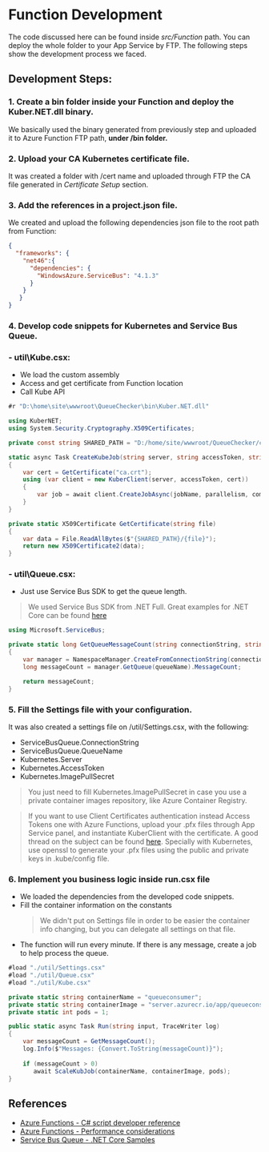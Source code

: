 # Function Development

The code discussed here can be found inside *src/Function* path. You can deploy the whole folder to your App Service by FTP. The following steps show the development process we faced.

## Development Steps:

### 1. Create a bin folder inside your Function and deploy the Kuber.NET.dll binary.

We basically used the binary generated from previously step and uploaded it to Azure Function FTP path, **under /bin folder.**

### 2. Upload your CA Kubernetes certificate file.

It was created a folder with /cert name and uploaded through FTP the CA file generated in *Certificate Setup* section.

### 3. Add the references in a project.json file.

We created and upload the following dependencies json file to the root path from Function:

```json
{
  "frameworks": {
    "net46":{
      "dependencies": {
        "WindowsAzure.ServiceBus": "4.1.3"
      }
    }
   }
}
```

### 4. Develop code snippets for Kubernetes and Service Bus Queue.

### - util\Kube.csx: 

* We load the custom assembly
* Access and get certificate from Function location
* Call Kube API

```cs
#r "D:\home\site\wwwroot\QueueChecker\bin\Kuber.NET.dll"

using KuberNET;
using System.Security.Cryptography.X509Certificates;

private const string SHARED_PATH = "D:/home/site/wwwroot/QueueChecker/cert";

static async Task CreateKubeJob(string server, string accessToken, string jobName, int parallelism, int completions, string containerName, string containerImage, string imagePullSecret)
{
    var cert = GetCertificate("ca.crt");
    using (var client = new KuberClient(server, accessToken, cert))
    {
        var job = await client.CreateJobAsync(jobName, parallelism, completions, containerName, containerImage, imagePullSecret);
    }
}

private static X509Certificate GetCertificate(string file)
{
    var data = File.ReadAllBytes($"{SHARED_PATH}/{file}");
    return new X509Certificate2(data);
}
```

### - util\Queue.csx: 

* Just use Service Bus SDK to get the queue length.

> We used Service Bus SDK from .NET Full. Great examples for .NET Core can be found [here](https://github.com/Azure/azure-service-bus/tree/master/samples/DotNet/Microsoft.Azure.ServiceBus)

```cs
using Microsoft.ServiceBus;

private static long GetQueueMessageCount(string connectionString, string queueName)
{
    var manager = NamespaceManager.CreateFromConnectionString(connectionString);
    long messageCount = manager.GetQueue(queueName).MessageCount;

    return messageCount;
}
```

### 5. Fill the Settings file with your configuration.
It was also created a settings file on /util/Settings.csx, with the following:

* ServiceBusQueue.ConnectionString
* ServiceBusQueue.QueueName
* Kubernetes.Server
* Kubernetes.AccessToken
* Kubernetes.ImagePullSecret

> You just need to fill Kubernetes.ImagePullSecret in case you use a private container images repository, like Azure Container Registry.

> If you want to use Client Certificates authentication instead Access Tokens one with Azure Functions, upload your .pfx files through App Service panel, and instantiate KuberClient with the certificate. A good thread on the subject can be found [here](https://stackoverflow.com/questions/40240195/runtime-error-loading-certificate-in-azure-functions/40247512).
> Specially with Kubernetes, use openssl to generate your .pfx files using the public and private keys in .kube/config file.

### 6. Implement you business logic inside **run.csx** file

* We loaded the dependencies from the developed code snippets.
* Fill the container information on the constants
    > We didn't put on Settings file in order to be easier the container info changing, but you can delegate all settings on that file.
* The function will run every minute. If there is any message, create a job to help process the queue.

```cs
#load "./util/Settings.csx"
#load "./util/Queue.csx"
#load "./util/Kube.csx"

private static string containerName = "queueconsumer";
private static string containerImage = "server.azurecr.io/app/queueconsumer";
private static int pods = 1;

public static async Task Run(string input, TraceWriter log)
{
    var messageCount = GetMessageCount();
    log.Info($"Messages: {Convert.ToString(messageCount)}");
  
    if (messageCount > 0)
       await ScaleKubJob(containerName, containerImage, pods);
}
```

## References
* [Azure Functions - C# script developer reference](https://docs.microsoft.com/en-us/azure/azure-functions/functions-reference-csharp)
* [Azure Functions - Performance considerations](https://docs.microsoft.com/en-us/azure/azure-functions/functions-best-practices)
* [Service Bus Queue - .NET Core Samples](https://github.com/Azure/azure-service-bus/tree/master/samples/DotNet/Microsoft.Azure.ServiceBus)
